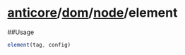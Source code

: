 # [anticore](../../../../../#reference)/[dom](../../#reference)/[node](../#reference)/<a name="reference">element</a>

##Usage

```js
element(tag, config)
```